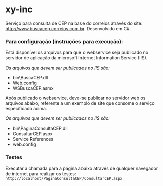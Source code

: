 # xy-inc
Serviço para consulta de CEP na base do correios através do site: http://www.buscacep.correios.com.br. Desenvolvido em C#.

<h3>
Para configuração (instruções para execução):
</h3>

<p>Está disponível os arquivos para que o webservice seja publicado no servidor de aplicação da microsoft Internet Information Service (IIS).
</p>

<p><i>Os arquivos que devem ser publicados no IIS são:</i></p>
<ul>
<li>bin\BuscaCEP.dll
<li>Web.config
<li>WSBuscaCEP.asmx
</ul>

<p>Após publicado o webservice, deve-se publicar no servidor web os arquivos abaixo, referente a um exemplo de site que consome o serviço especificado acima.</p>

<p><i>Os arquivos que devem ser publicados no IIS são:</i></p>

<ul>
<li>bin\PaginaConsultaCEP.dll
<li>ConsultarCEP.aspx
<li>Service References
<li>web.config
</ul>

<h3>Testes</h3>

Executar a chamada para a página abaixo através de qualquer navegador de internet para realizar os testes:
<code>
http://localhost/PaginaConsultaCEP/ConsultarCEP.aspx
<code>










